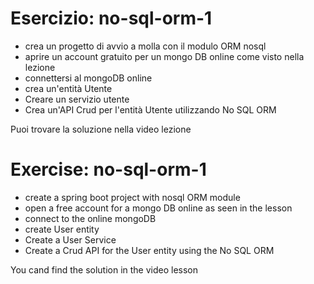 # Esercizio: no-sql-orm-1
* crea un progetto di avvio a molla con il modulo ORM nosql
* aprire un account gratuito per un mongo DB online come visto nella lezione
* connettersi al mongoDB online
* crea un'entità Utente
* Creare un servizio utente
* Crea un'API Crud per l'entità Utente utilizzando No SQL ORM

Puoi trovare la soluzione nella video lezione

# Exercise: no-sql-orm-1
* create a spring boot project with nosql ORM module
* open a free account for a mongo DB online as seen in the lesson
* connect to the online mongoDB
* create User entity
* Create a User Service
* Create a Crud API for the User entity using the No SQL ORM

You cand find the solution in the video lesson
